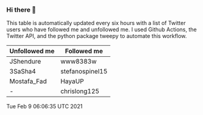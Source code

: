 ### Hi there 👋

This table is automatically updated every six hours with a list of Twitter users who have followed me and unfollowed me. I used Github Actions, the Twitter API, and the python package tweepy to automate this workflow.

| Unfollowed me |  Followed me |
| --- | --- |
|JShendure|www8383w|
|3SaSha4|stefanospinel15|
|Mostafa_Fad|HayaUP|
|-|chrislong125|
Tue Feb  9 06:06:35 UTC 2021
